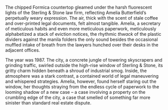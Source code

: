The chipped Formica countertop gleamed under the harsh fluorescent lights of the Sterling & Stone law firm, reflecting Amelia Butterfield’s perpetually weary expression.  The air, thick with the scent of stale coffee and over-printed legal documents, felt almost tangible.  Amelia, a secretary of meticulous habits and even more meticulous paperwork, meticulously alphabetized a stack of eviction notices, the rhythmic *thwack* of the plastic dividers against the manila folders the only sound besides the occasional muffled intake of breath from the lawyers hunched over their desks in the adjacent offices.

The year was 1987.  The city, a concrete jungle of towering skyscrapers and grinding traffic, swirled outside the high-rise window of Sterling & Stone, its gritty charm hidden beneath a shroud of industrial smog. Inside, the atmosphere was a stark contrast, a contained world of legal maneuvering and whispered strategies. Amelia, however, found herself staring out the window, her thoughts straying from the endless cycle of paperwork to the looming shadow of a new case – a case involving a property on the crumbling edge of the city, a case that smelled of something far more sinister than standard real estate dispute.

